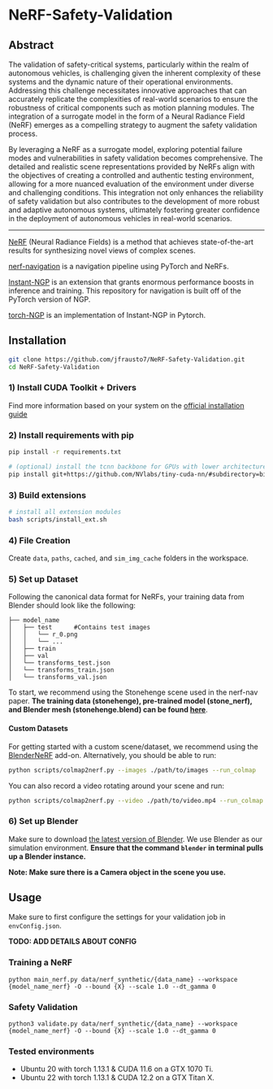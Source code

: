 # NeRF-Safety-Validation

## Abstract

The validation of safety-critical systems, particularly within the realm of autonomous vehicles, is challenging given the inherent complexity of these systems and the dynamic nature of their operational environments. Addressing this challenge necessitates innovative approaches that can accurately replicate the complexities of real-world scenarios to ensure the robustness of critical components such as motion planning modules. The integration of a surrogate model in the form of a Neural Radiance Field (NeRF) emerges as a compelling strategy to augment the safety validation process. 

By leveraging a NeRF as a surrogate model, exploring potential failure modes and vulnerabilities in safety validation becomes comprehensive. The detailed and realistic scene representations provided by NeRFs align with the objectives of creating a controlled and authentic testing environment, allowing for a more nuanced evaluation of the environment under diverse and challenging conditions. This integration not only enhances the reliability of safety validation but also contributes to the development of more robust and adaptive autonomous systems, ultimately fostering greater confidence in the deployment of autonomous vehicles in real-world scenarios.

---

[NeRF](http://www.matthewtancik.com/nerf) (Neural Radiance Fields) is a method that achieves state-of-the-art results for synthesizing novel views of complex scenes.

[nerf-navigation](https://github.com/mikh3x4/nerf-navigation) is a navigation pipeline using PyTorch and NeRFs.

[Instant-NGP](https://github.com/NVlabs/instant-ngp) is an extension that grants enormous performance boosts in inference and training. This repository for navigation is built off of the PyTorch version of NGP.

[torch-NGP](https://github.com/ashawkey/torch-ngp) is an implementation of Instant-NGP in Pytorch.

## Installation

```bash
git clone https://github.com/jfrausto7/NeRF-Safety-Validation.git
cd NeRF-Safety-Validation
```

### 1) Install CUDA Toolkit + Drivers
Find more information based on your system on the [official installation guide](https://docs.nvidia.com/cuda/cuda-installation-guide-linux/)

### 2) Install requirements with pip
```bash
pip install -r requirements.txt

# (optional) install the tcnn backbone for GPUs with lower architectures
pip install git+https://github.com/NVlabs/tiny-cuda-nn/#subdirectory=bindings/torch
```

### 3) Build extensions
```bash
# install all extension modules
bash scripts/install_ext.sh
```

### 4) File Creation
Create `data`, `paths`, `cached`, and `sim_img_cache` folders in the workspace.

### 5) Set up Dataset
Following the canonical data format for NeRFs, your training data from Blender should look like the following:

```                                                                                                                              
├── model_name                                                                                                  
│   ├── test      #Contains test images      
│   │   └── r_0.png           
│   │   └── ...                                                                                                    
│   ├── train                                                                                  
│   ├── val  
│   └── transforms_test.json  
│   └── transforms_train.json
│   └── transforms_val.json
```
To start, we recommend using the Stonehenge scene used in the nerf-nav paper. 
**The training data (stonehenge), pre-trained model (stone_nerf), and Blender mesh (stonehenge.blend) can be found [here](https://drive.google.com/drive/folders/104v_ehsK8joFHpPFZv_x31wjt-FUOe_Y?usp=sharing)**.

#### Custom Datasets

For getting started with a custom scene/dataset, we recommend using the [BlenderNeRF](https://github.com/maximeraafat/BlenderNeRF) add-on. Alternatively, you should be able to run:

```bash
python scripts/colmap2nerf.py --images ./path/to/images --run_colmap
```
You can also record a video rotating around your scene and run:

```bash
python scripts/colmap2nerf.py --video ./path/to/video.mp4 --run_colmap
```

### 6) Set up Blender

Make sure to download [the latest version of Blender](https://www.blender.org/download/). We use Blender as our simulation environment. **Ensure that the command ```blender``` in terminal pulls up a Blender instance.**

**Note: Make sure there is a Camera object in the scene you use.**

## Usage

Make sure to first configure the settings for your validation job in `envConfig.json`.

**TODO: ADD DETAILS ABOUT CONFIG**

### Training a NeRF

```
python main_nerf.py data/nerf_synthetic/{data_name} --workspace {model_name_nerf} -O --bound {X} --scale 1.0 --dt_gamma 0
```

### Safety Validation
```
python3 validate.py data/nerf_synthetic/{data_name} --workspace {model_name_nerf} -O --bound {X} --scale 1.0 --dt_gamma 0
```

### Tested environments
* Ubuntu 20 with torch 1.13.1 & CUDA 11.6 on a GTX 1070 Ti.
* Ubuntu 22 with torch 1.13.1 & CUDA 12.2 on a GTX Titan X.

